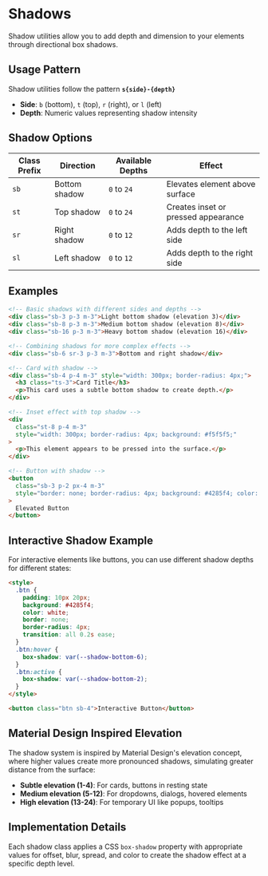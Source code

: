# Shadows

Shadow utilities allow you to add depth and dimension to your elements through directional box shadows.

## Usage Pattern

Shadow utilities follow the pattern **`s{side}-{depth}`**

- **Side**: `b` (bottom), `t` (top), `r` (right), or `l` (left)
- **Depth**: Numeric values representing shadow intensity

## Shadow Options

| Class Prefix                | Direction     | Available Depths | Effect                              |
| --------------------------- | ------------- | ---------------- | ----------------------------------- |
| <code class="big">sb</code> | Bottom shadow | `0` to `24`      | Elevates element above surface      |
| <code class="big">st</code> | Top shadow    | `0` to `24`      | Creates inset or pressed appearance |
| <code class="big">sr</code> | Right shadow  | `0` to `12`      | Adds depth to the left side         |
| <code class="big">sl</code> | Left shadow   | `0` to `12`      | Adds depth to the right side        |

## Examples

```html
<!-- Basic shadows with different sides and depths -->
<div class="sb-3 p-3 m-3">Light bottom shadow (elevation 3)</div>
<div class="sb-8 p-3 m-3">Medium bottom shadow (elevation 8)</div>
<div class="sb-16 p-3 m-3">Heavy bottom shadow (elevation 16)</div>

<!-- Combining shadows for more complex effects -->
<div class="sb-6 sr-3 p-3 m-3">Bottom and right shadow</div>

<!-- Card with shadow -->
<div class="sb-4 p-4 m-3" style="width: 300px; border-radius: 4px;">
  <h3 class="ts-3">Card Title</h3>
  <p>This card uses a subtle bottom shadow to create depth.</p>
</div>

<!-- Inset effect with top shadow -->
<div
  class="st-8 p-4 m-3"
  style="width: 300px; border-radius: 4px; background: #f5f5f5;"
>
  <p>This element appears to be pressed into the surface.</p>
</div>

<!-- Button with shadow -->
<button
  class="sb-3 p-2 px-4 m-3"
  style="border: none; border-radius: 4px; background: #4285f4; color: white;"
>
  Elevated Button
</button>
```

## Interactive Shadow Example

For interactive elements like buttons, you can use different shadow depths for different states:

```html
<style>
  .btn {
    padding: 10px 20px;
    background: #4285f4;
    color: white;
    border: none;
    border-radius: 4px;
    transition: all 0.2s ease;
  }
  .btn:hover {
    box-shadow: var(--shadow-bottom-6);
  }
  .btn:active {
    box-shadow: var(--shadow-bottom-2);
  }
</style>

<button class="btn sb-4">Interactive Button</button>
```

## Material Design Inspired Elevation

The shadow system is inspired by Material Design's elevation concept, where higher values create more pronounced shadows, simulating greater distance from the surface:

- **Subtle elevation (1-4)**: For cards, buttons in resting state
- **Medium elevation (5-12)**: For dropdowns, dialogs, hovered elements
- **High elevation (13-24)**: For temporary UI like popups, tooltips

## Implementation Details

Each shadow class applies a CSS `box-shadow` property with appropriate values for offset, blur, spread, and color to create the shadow effect at a specific depth level.
